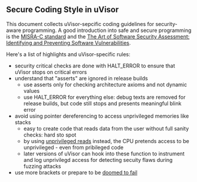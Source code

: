 ## Secure Coding Style in uVisor

This document collects uVisor-sepcific coding guidelines for security-aware programming. A good introduction into safe and secure programming is the [MISRA-C standard](http://www.misra.org.uk/?TabId=57#label-c3) and the [The Art of Software Security Assessment: Identifying and Preventing Software Vulnerabilities](http://www.amazon.com/dp/B004XVIWU2).

Here's a list of highlights and uVisor-specific rules:
- security critical checks are done with HALT_ERROR to ensure that uVisor stops on critical errors
- understand that "asserts" are ignored in release builds
  - use asserts only for checking architecture axioms and not dynamic values
  - use HALT_ERROR for everything else: debug texts are removed for release builds, but code still stops and presents meaningful blink error
- avoid using pointer dereferencing to access unprivileged memories like stacks
  - easy to create code that reads data from the user without full sanity checks: hard sto spot
  - by using [unprivileged reads](https://github.com/ARMmbed/uvisor/blob/master/core/system/inc/mpu/vmpu_unpriv_access.h) instead, the CPU pretends access to be unprivileged - even from pribileged code
  - later versions of uVisor can hook into these function to instrument and log unprivilegd access for detecting secuity flaws during fuzzing attacks
- use more brackets or prepare to be [doomed to fail](http://www.dwheeler.com/essays/apple-goto-fail.html)

